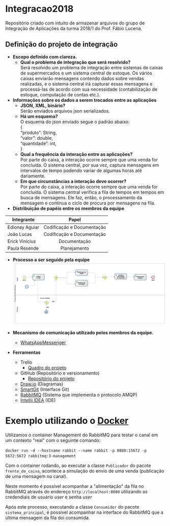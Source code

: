 # Integracao2018
Repositório criado com intuito de armazenar arquivos do grupo de Integração de Aplicações da turma 2018/1 do Prof. Fábio Lucena.

## **Definição do projeto de integração**
- **Escopo definido com clareza.**
  - **Qual o problema de integração que será resolvido?**  
  Será resolvido um problema de integração entre sistemas de caixas de supermercados e um sistema central de estoque. Os vários caixas enviarão mensagens contendo dados sobre vendas realizadas, e o sistema central irá capturar essas mensagens e processá-las de acordo com sua necessidade (contabilização de estoque, computação de contas etc.).
- **Informações sobre os dados a serem trocados entre as aplicações**  
  - **JSON, XML, binário?**  
  Serão enviados arquivos json serializados.
  - **Há um esquema?**  
  O esquema do json enviado segue o padrão abaixo:  
{  
  “produto”: String,  
  “valor”: double,  
  “quantidade”: int,    
 }  
  - **Qual a frequência da interação entre as aplicações?**  
  Por parte do caixa, a interação ocorre sempre que uma venda for concluída. O sistema central, por sua vez, captura mensagens em intervalos de tempo podendo variar de algumas horas até dariamente.
  - **Em que circunstâncias a interação deve ocorrer?**  
  Por parte do caixa, a interação ocorre sempre que uma venda for concluída. O sistema central verifica a fila de tempos em tempos em busca de mensagens. Ele faz, então, o processamento da mensagem e continua o ciclo de procura por mensagens na fila.
- **Distribuição de papéis entre os membros da equipe**  

| Integrante     | Papel                      |
| -------------  |:--------------------------:|
| Edionay Aguiar | Codificação e Documentação |
| João Lucas     | Codificação e Documentação |
| Erick Vinícius | Documentação               |
| Paula Resende  | Planejamento               |

- **Processo a ser seguido pela equipe**
![Processo a ser seguido pela equipe](https://raw.githubusercontent.com/Edionay/integracao2018/master/docs/Imagens/processoBPMN.jpeg)
- **Mecanismo de comunicação utilizado pelos membros da equipe.**  
  - [WhatsAppMessenger](https://www.whatsapp.com/)

- **Ferramentas**
  - Trello
    - [Quadro do projeto](https://trello.com/b/9B14JR7A)
  - GitHub (Repositório e versionamento)
    - [Repositório do projeto](https://github.com/Edionay/integracao2018/)
  - [Draw.io](https://www.draw.io/) (Diagramas)
  - [SmartGit](https://www.syntevo.com/smartgit/) (Interface Git)
  - [RabbitMQ](https://www.rabbitmq.com/) (Sistema que implementa o protocolo AMQP)
  - [Intellij IDEA](https://www.jetbrains.com/idea/) (IDE)

# Exemplo utilizando o [Docker](https://www.docker.com/)

Utilizamos o container Management do RabbitMQ para testar o canal em um contexto "real" com o seguinte comando:

`docker run -d --hostname rabbit --name rabbit -p 8080:15672 -p 5672:5672 rabbitmq:3-management`

Com o container rodando, ao executar a classe `Publicador` do pacote `frente_de_caixa`, acontece a simulação do envio de uma venda (publicação de uma mensagem no canal).  

Neste momento é possível acompanhar a "alimentação" da fila no RabbitMQ através do endereço `http://localhost:8080` utilizando as credendiais de usuário *user* e senha *user*

Após este processo, executando a classe `Consumidor` do pacote `sistema_principal`, é possível acompanhar na interface do RabbitMQ que a última mensagem da fila doi consumida.
